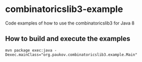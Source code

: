 # combinatoricslib3-example
Code examples of how to use the combinatoricslib3 for Java 8

## How to build and execute the examples

```
mvn package exec:java -Dexec.mainClass="org.paukov.combinatoricslib3.example.Main"
```
